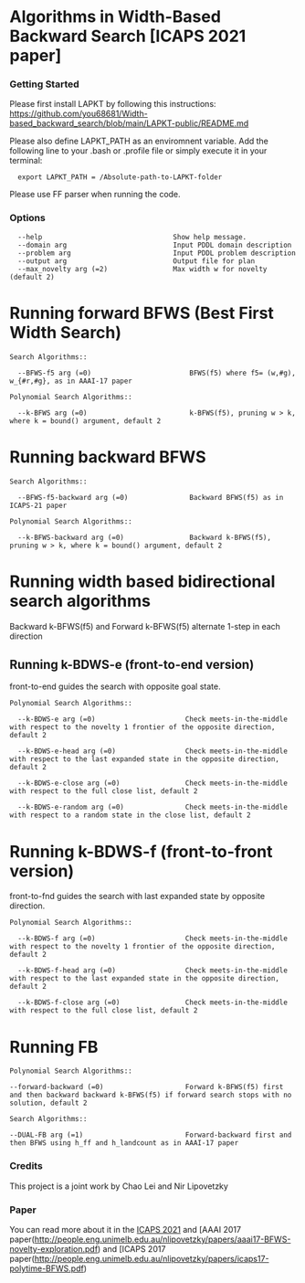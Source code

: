 # Algorithms in Width-Based Backward Search [ICAPS 2021 paper]

### Getting Started ###

Please first install LAPKT by following this instructions: https://github.com/you68681/Width-based_backward_search/blob/main/LAPKT-public/README.md

Please also define LAPKT_PATH as an enviromnent variable. Add the following line to your .bash or .profile file or simply execute it in your terminal:
```
  export LAPKT_PATH = /Absolute-path-to-LAPKT-folder
```

Please use FF parser when running the code.


### Options ###

```
  --help                                Show help message. 
  --domain arg                          Input PDDL domain description
  --problem arg                         Input PDDL problem description
  --output arg                          Output file for plan
  --max_novelty arg (=2)                Max width w for novelty (default 2)
```

# Running forward BFWS (Best First Width Search) #

```
Search Algorithms::

  --BFWS-f5 arg (=0)                        BFWS(f5) where f5= (w,#g), w_{#r,#g}, as in AAAI-17 paper

Polynomial Search Algorithms::
 
  --k-BFWS arg (=0)                         k-BFWS(f5), pruning w > k, where k = bound() argument, default 2
```

# Running backward BFWS #

```
Search Algorithms::

  --BFWS-f5-backward arg (=0)               Backward BFWS(f5) as in ICAPS-21 paper

Polynomial Search Algorithms::
 
  --k-BFWS-backward arg (=0)                Backward k-BFWS(f5), pruning w > k, where k = bound() argument, default 2
```

# Running width based bidirectional search algorithms #

Backward k-BFWS(f5) and Forward k-BFWS(f5) alternate 1-step in each direction

## Running k-BDWS-e (front-to-end version) #

front-to-end guides the search with opposite goal state.

```
Polynomial Search Algorithms::
 
  --k-BDWS-e arg (=0)                      Check meets-in-the-middle with respect to the novelty 1 frontier of the opposite direction, default 2
  
  --k-BDWS-e-head arg (=0)                 Check meets-in-the-middle with respect to the last expanded state in the opposite direction, default 2
  
  --k-BDWS-e-close arg (=0)                Check meets-in-the-middle with respect to the full close list, default 2
  
  --k-BDWS-e-random arg (=0)               Check meets-in-the-middle with respect to a random state in the close list, default 2
```

# Running k-BDWS-f (front-to-front version) #

front-to-fnd guides the search with last expanded state by opposite direction.

```
Polynomial Search Algorithms::
 
  --k-BDWS-f arg (=0)                      Check meets-in-the-middle with respect to the novelty 1 frontier of the opposite direction, default 2
  
  --k-BDWS-f-head arg (=0)                 Check meets-in-the-middle with respect to the last expanded state in the opposite direction, default 2
  
  --k-BDWS-f-close arg (=0)                Check meets-in-the-middle with respect to the full close list, default 2
```

# Running FB #

```
Polynomial Search Algorithms::

--forward-backward (=0)                    Forward k-BFWS(f5) first and then backward backward k-BFWS(f5) if forward search stops with no solution, default 2

Search Algorithms::

--DUAL-FB arg (=1)                         Forward-backward first and then BFWS using h_ff and h_landcount as in AAAI-17 paper
```


### Credits ###

This project is a joint work by Chao Lei and Nir Lipovetzky

### Paper ###
You can read more about it in the [ICAPS 2021](https://ojs.aaai.org/index.php/ICAPS/article/view/15965/15776) and [AAAI 2017 paper(http://people.eng.unimelb.edu.au/nlipovetzky/papers/aaai17-BFWS-novelty-exploration.pdf) and [ICAPS 2017 paper(http://people.eng.unimelb.edu.au/nlipovetzky/papers/icaps17-polytime-BFWS.pdf)



  
